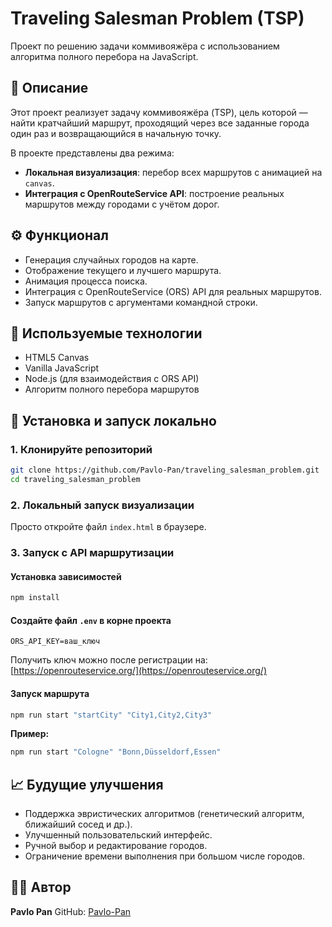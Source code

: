 # Traveling Salesman Problem (TSP)

Проект по решению задачи коммивояжёра с использованием алгоритма полного перебора на JavaScript.

## 📌 Описание

Этот проект реализует задачу коммивояжёра (TSP), цель которой — найти кратчайший маршрут, проходящий через все заданные города один раз и возвращающийся в начальную точку.

В проекте представлены два режима:

* **Локальная визуализация**: перебор всех маршрутов с анимацией на `canvas`.
* **Интеграция с OpenRouteService API**: построение реальных маршрутов между городами с учётом дорог.

## ⚙️ Функционал

* Генерация случайных городов на карте.
* Отображение текущего и лучшего маршрута.
* Анимация процесса поиска.
* Интеграция с OpenRouteService (ORS) API для реальных маршрутов.
* Запуск маршрутов с аргументами командной строки.

## 🧠 Используемые технологии

* HTML5 Canvas
* Vanilla JavaScript
* Node.js (для взаимодействия с ORS API)
* Алгоритм полного перебора маршрутов

## 🔧 Установка и запуск локально

### 1. Клонируйте репозиторий

```bash
git clone https://github.com/Pavlo-Pan/traveling_salesman_problem.git
cd traveling_salesman_problem
```

### 2. Локальный запуск визуализации

Просто откройте файл `index.html` в браузере.

### 3. Запуск с API маршрутизации

#### Установка зависимостей

```bash
npm install
```

#### Создайте файл `.env` в корне проекта

```env
ORS_API_KEY=ваш_ключ
```

Получить ключ можно после регистрации на: [https://openrouteservice.org/](https://openrouteservice.org/)

#### Запуск маршрута

```bash
npm run start "startCity" "City1,City2,City3"
```

**Пример:**

```bash
npm run start "Cologne" "Bonn,Düsseldorf,Essen"
```

## 📈 Будущие улучшения

* Поддержка эвристических алгоритмов (генетический алгоритм, ближайший сосед и др.).
* Улучшенный пользовательский интерфейс.
* Ручной выбор и редактирование городов.
* Ограничение времени выполнения при большом числе городов.

## 🧑‍💻 Автор

**Pavlo Pan**
GitHub: [Pavlo-Pan](https://github.com/Pavlo-Pan)

